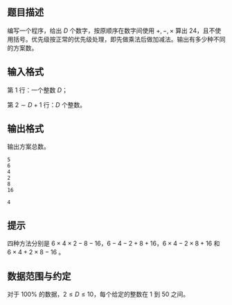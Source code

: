 ## 题目描述

编写一个程序，给出 $D$ 个数字，按原顺序在数字间使用 $+,-,×$ 算出 $24$，且不使用括号。优先级按正常的优先级处理，即先做乘法后做加减法。输出有多少种不同的方案数。

## 输入格式

第 $1$ 行：一个整数 $D$；

第 $2 \sim D+1$ 行：$D$ 个整数。

## 输出格式

输出方案总数。

```input1
5
6
4
2
8
16
```

```output1
4
```

## 提示

四种方法分别是 $6 × 4 × 2 - 8 - 16$，$6 - 4 -  2 + 8 + 16$，$6 × 4 - 2 × 8 + 16$ 和 $6 × 4 + 2 × 8 - 16$ 。

## 数据范围与约定

对于 $100\%$ 的数据，$2 \leq D \leq 10$，每个给定的整数在 $1$ 到 $50$ 之间。

